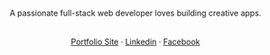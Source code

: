 <p align="center">
A passionate full-stack web developer loves building creative apps.
<br>
<br>
<br>
<a href="https://portfolio-next-js-phi.vercel.app/">Portfolio Site</a>
 · <a href="https://www.linkedin.com/in/dafna-pundak-b7425219b/">Linkedin</a>
 · <a href="https://www.facebook.com/dafna.mordechai">Facebook</a>
<br>
<br>
</p>
